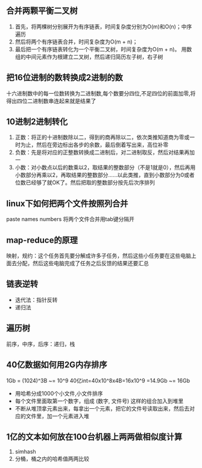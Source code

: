 ## 合并两颗平衡二叉树

1. 首先，将两棵树分别展开为有序链表，时间复杂度分别为O(m)和O(n)；中序遍历
2. 然后将两个有序链表合并，时间复杂度为O(m + n)；
3. 最后把一个有序链表转化为一个平衡二叉树，时间复杂度为O(m + n)。
   用数组的中间元素作为根建立二叉树，然后递归简历左子树，右子树

## 把16位进制的数转换成2进制的数

十六进制数中的每一位数转换为二进制数,每个数要分四位,不足四位的前面加零,将得出四位二进制数串连起来就是结果了

## 10进制2进制转化

1. 正数：将正的十进制数除以二，得到的商再除以二，依次类推知道商为零或一时为止，然后在旁边标出各步的余数，最后倒着写出来，高位补零
2. 负数：先是将对应的正整数转换成二进制后，对二进制取反，然后对结果再加一
3. 小数：对小数点以后的数乘以2，取结果的整数部分（不是1就是0），然后再用小数部分再乘以2，再取结果的整数部分……以此类推，直到小数部分为0或者位数已经够了就OK了。然后把取的整数部分按先后次序排列

## linux下如何把两个文件按照列合并

paste names numbers   将两个文件合并用tab键分隔开

## map-reduce的原理
映射，规约：这个任务首先要分解成许多子任务，然后这些小任务要在这些电脑上面去分配，然后这些电脑完成了任务之后反馈的结果还要汇总

## 链表逆转
- 迭代法：指针反转
- 递归法

## 遍历树

前序，中序，后序：递归，栈

## 40亿数据如何用2G内存排序

1Gb = (1024)^3B  ~= 10^9
40亿int=40x10^8x4B=16x10^9 =14.9Gb ~= 16Gb

- 用哈希分成1000个小文件,小文件排序
- 每个文件里面取第一个数字，组成 (数字, 文件号) 这样的组合加入到堆里
- 不断从堆顶拿元素出来，每拿出一个元素，把它的文件号读取出来，然后去对应的文件里，加一个元素进入堆


## 1亿的文本如何放在100台机器上两两做相似度计算

1. simhash
2. 分桶，桶之内的哈希值两两比较

